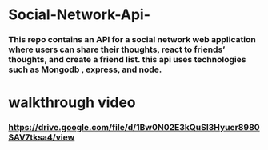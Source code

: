 # Social-Network-Api-
### This repo contains an API for a social network web application where users can share their thoughts, react to friends’ thoughts, and create a friend list. this api uses technologies such as Mongodb , express, and node.
# walkthrough video 
### https://drive.google.com/file/d/1Bw0N02E3kQuSI3Hyuer8980SAV7tksa4/view
